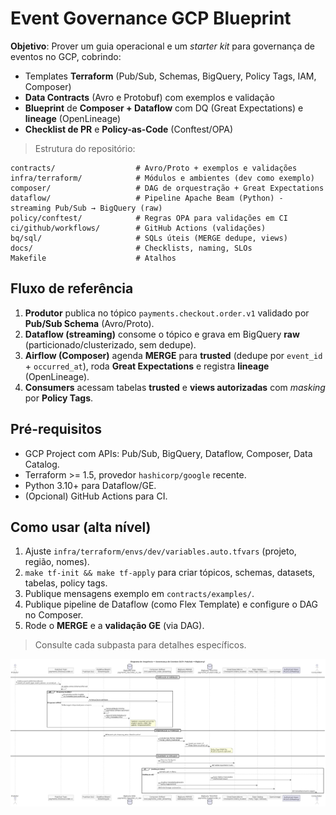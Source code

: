 # Event Governance GCP Blueprint

**Objetivo**: Prover um guia operacional e um _starter kit_ para governança de eventos no GCP, cobrindo:
- Templates **Terraform** (Pub/Sub, Schemas, BigQuery, Policy Tags, IAM, Composer)
- **Data Contracts** (Avro e Protobuf) com exemplos e validação
- **Blueprint** de **Composer + Dataflow** com DQ (Great Expectations) e **lineage** (OpenLineage)
- **Checklist de PR** e **Policy-as-Code** (Conftest/OPA)

> Estrutura do repositório:
```
contracts/                  # Avro/Proto + exemplos e validações
infra/terraform/            # Módulos e ambientes (dev como exemplo)
composer/                   # DAG de orquestração + Great Expectations
dataflow/                   # Pipeline Apache Beam (Python) - streaming Pub/Sub → BigQuery (raw)
policy/conftest/            # Regras OPA para validações em CI
ci/github/workflows/        # GitHub Actions (validações)
bq/sql/                     # SQLs úteis (MERGE dedupe, views)
docs/                       # Checklists, naming, SLOs
Makefile                    # Atalhos
```

## Fluxo de referência
1. **Produtor** publica no tópico `payments.checkout.order.v1` validado por **Pub/Sub Schema** (Avro/Proto).
2. **Dataflow (streaming)** consome o tópico e grava em BigQuery **raw** (particionado/clusterizado, sem dedupe).
3. **Airflow (Composer)** agenda **MERGE** para **trusted** (dedupe por `event_id` + `occurred_at`), roda **Great Expectations** e registra **lineage** (OpenLineage).
4. **Consumers** acessam tabelas **trusted** e **views autorizadas** com _masking_ por **Policy Tags**.

## Pré-requisitos
- GCP Project com APIs: Pub/Sub, BigQuery, Dataflow, Composer, Data Catalog.
- Terraform >= 1.5, provedor `hashicorp/google` recente.
- Python 3.10+ para Dataflow/GE.
- (Opcional) GitHub Actions para CI.

## Como usar (alta nível)
1. Ajuste `infra/terraform/envs/dev/variables.auto.tfvars` (projeto, região, nomes).
2. `make tf-init && make tf-apply` para criar tópicos, schemas, datasets, tabelas, policy tags.
3. Publique mensagens exemplo em `contracts/examples/`.
4. Publique pipeline de Dataflow (como Flex Template) e configure o DAG no Composer.
5. Rode o **MERGE** e a **validação GE** (via DAG).

> Consulte cada subpasta para detalhes específicos.


![](docs/sequence.png)